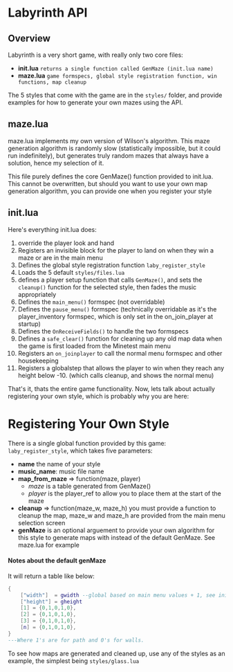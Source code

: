 # Labyrinth API

## Overview

Labyrinth is a very short game, with really only two core files:

- **init.lua** `returns a single function called GenMaze (init.lua name)`
- **maze.lua** `game formspecs, global style registration function, win functions, map cleanup`

The 5 styles that come with the game are in the `styles/` folder, and provide examples for how to generate your own mazes using the API.

## maze.lua 

maze.lua implements my own version of Wilson's algorithm. This maze generation algorithm is randomly slow (statistically impossible, but it could run indefinitely), but generates truly random mazes that always have a solution, hence my selection of it.

This file purely defines the core GenMaze() function provided to init.lua. This cannot be overwritten, but should you want to use your own map generation algorithm, you can provide one when you register your style

## init.lua 

Here's everything init.lua does:

1. override the player look and hand
2. Registers an invisible block for the player to land on when they win a maze or are in the main menu
3. Defines the global style registration function `laby_register_style`
4. Loads the 5 default `styles/files.lua`
5. defines a player setup function that calls `GenMaze()`, and sets the `cleanup()` function for the selected style, then fades the music appropriately
6. Defines the `main_menu()` formspec (not overridable)
7. Defines the `pause_menu()` formspec (technically overridable as it's the player_inventory formspec, which is only set in the on_join_player at startup)
8. Defines the `OnReceiveFields()` to handle the two formspecs
9. Defines a `safe_clear()` function for cleaning up any old map data when the game is first loaded from the Minetest main menu
10. Registers an `on_joinplayer` to call the normal menu formspec and other housekeeping
11. Registers a globalstep that allows the player to win when they reach any height below -10. (which calls cleanup, and shows the normal menu)

That's it, thats the entire game functionality. Now, lets talk about actually registering your own style, which is probably why you are here:

# Registering Your Own Style

There is a single global function provided by this game: `laby_register_style`, which takes five parameters:

- **name** the name of your style
- **music_name**: music file name
- **map_from_maze** => function(maze, player)
    - *maze* is a table generated from GenMaze()
    - *player* is the player_ref to allow you to place them at the start of the maze
- **cleanup** => function(maze_w, maze_h) you must provide a function to cleanup the map, maze_w and maze_h are provided from the main menu selection screen
- **genMaze** is an optional arguement to provide your own algorithm for this style to generate maps with instead of the default GenMaze. See maze.lua for example

#### Notes about the default genMaze
It will return a table like below:
```lua
{
    ["width"]  = gwidth --global based on main menu values + 1, see init.lua
    ["height"] = gheight
    [1] = {0,1,0,1,0},
    [2] = {0,1,0,1,0},
    [3] = {0,1,0,1,0},
    [n] = {0,1,0,1,0},
}
---Where 1's are for path and 0's for walls.
```

To see how maps are generated and cleaned up, use any of the styles as an example, the simplest being `styles/glass.lua`

